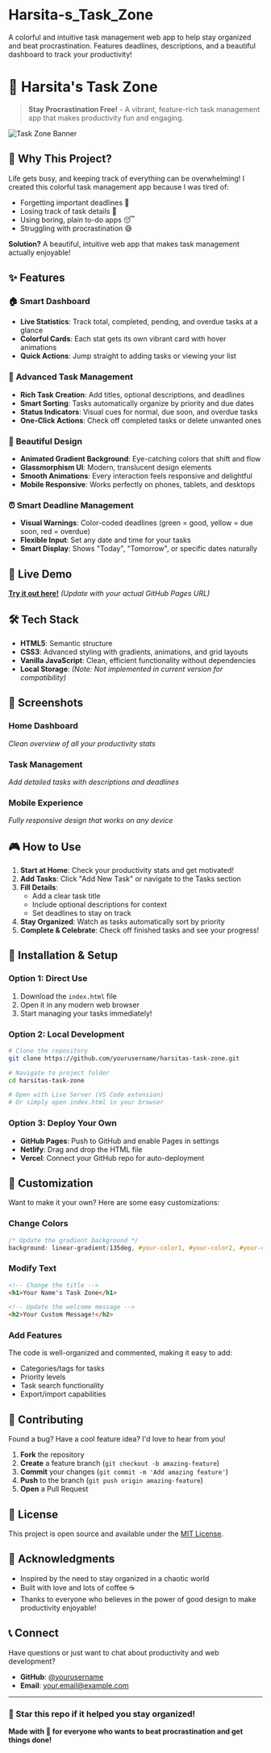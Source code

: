 # Harsita-s_Task_Zone
A colorful and intuitive task management web app to help stay organized and beat procrastination. Features deadlines, descriptions, and a beautiful dashboard to track your productivity!

# 🌈 Harsita's Task Zone

> **Stay Procrastination Free!** - A vibrant, feature-rich task management app that makes productivity fun and engaging.

![Task Zone Banner](https://via.placeholder.com/800x200/4ECDC4/FFFFFF?text=Harsita%27s+Task+Zone)

## 🎯 Why This Project?

Life gets busy, and keeping track of everything can be overwhelming! I created this colorful task management app because I was tired of:
- Forgetting important deadlines 📅
- Losing track of task details 📝
- Using boring, plain to-do apps 😴
- Struggling with procrastination 😅

**Solution?** A beautiful, intuitive web app that makes task management actually enjoyable!

## ✨ Features

### 🏠 **Smart Dashboard**
- **Live Statistics**: Track total, completed, pending, and overdue tasks at a glance
- **Colorful Cards**: Each stat gets its own vibrant card with hover animations
- **Quick Actions**: Jump straight to adding tasks or viewing your list

### 📝 **Advanced Task Management**
- **Rich Task Creation**: Add titles, optional descriptions, and deadlines
- **Smart Sorting**: Tasks automatically organize by priority and due dates
- **Status Indicators**: Visual cues for normal, due soon, and overdue tasks
- **One-Click Actions**: Check off completed tasks or delete unwanted ones

### 🎨 **Beautiful Design**
- **Animated Gradient Background**: Eye-catching colors that shift and flow
- **Glassmorphism UI**: Modern, translucent design elements
- **Smooth Animations**: Every interaction feels responsive and delightful
- **Mobile Responsive**: Works perfectly on phones, tablets, and desktops

### ⏰ **Smart Deadline Management**
- **Visual Warnings**: Color-coded deadlines (green = good, yellow = due soon, red = overdue)
- **Flexible Input**: Set any date and time for your tasks
- **Smart Display**: Shows "Today", "Tomorrow", or specific dates naturally

## 🚀 Live Demo

**[Try it out here!](https://yourusername.github.io/harsitas-task-zone)** *(Update with your actual GitHub Pages URL)*

## 🛠️ Tech Stack

- **HTML5**: Semantic structure
- **CSS3**: Advanced styling with gradients, animations, and grid layouts
- **Vanilla JavaScript**: Clean, efficient functionality without dependencies
- **Local Storage**: *(Note: Not implemented in current version for compatibility)*

## 📱 Screenshots

### Home Dashboard
*Clean overview of all your productivity stats*

### Task Management
*Add detailed tasks with descriptions and deadlines*

### Mobile Experience
*Fully responsive design that works on any device*

## 🎮 How to Use

1. **Start at Home**: Check your productivity stats and get motivated!
2. **Add Tasks**: Click "Add New Task" or navigate to the Tasks section
3. **Fill Details**: 
   - Add a clear task title
   - Include optional descriptions for context
   - Set deadlines to stay on track
4. **Stay Organized**: Watch as tasks automatically sort by priority
5. **Complete & Celebrate**: Check off finished tasks and see your progress!

## 🔧 Installation & Setup

### Option 1: Direct Use
1. Download the `index.html` file
2. Open it in any modern web browser
3. Start managing your tasks immediately!

### Option 2: Local Development
```bash
# Clone the repository
git clone https://github.com/yourusername/harsitas-task-zone.git

# Navigate to project folder
cd harsitas-task-zone

# Open with Live Server (VS Code extension)
# Or simply open index.html in your browser
```

### Option 3: Deploy Your Own
- **GitHub Pages**: Push to GitHub and enable Pages in settings
- **Netlify**: Drag and drop the HTML file
- **Vercel**: Connect your GitHub repo for auto-deployment

## 🎨 Customization

Want to make it your own? Here are some easy customizations:

### Change Colors
```css
/* Update the gradient background */
background: linear-gradient(135deg, #your-color1, #your-color2, #your-color3);
```

### Modify Text
```html
<!-- Change the title -->
<h1>Your Name's Task Zone</h1>

<!-- Update the welcome message -->
<h2>Your Custom Message!</h2>
```

### Add Features
The code is well-organized and commented, making it easy to add:
- Categories/tags for tasks
- Priority levels
- Task search functionality
- Export/import capabilities

## 🤝 Contributing

Found a bug? Have a cool feature idea? I'd love to hear from you!

1. **Fork** the repository
2. **Create** a feature branch (`git checkout -b amazing-feature`)
3. **Commit** your changes (`git commit -m 'Add amazing feature'`)
4. **Push** to the branch (`git push origin amazing-feature`)
5. **Open** a Pull Request

## 📝 License

This project is open source and available under the [MIT License](LICENSE).

## 🙏 Acknowledgments

- Inspired by the need to stay organized in a chaotic world
- Built with love and lots of coffee ☕
- Thanks to everyone who believes in the power of good design to make productivity enjoyable!

## 📞 Connect

Have questions or just want to chat about productivity and web development?

- **GitHub**: [@yourusername](https://github.com/yourusername)
- **Email**: your.email@example.com

---

### 🌟 Star this repo if it helped you stay organized! 

**Made with 💖 for everyone who wants to beat procrastination and get things done!**
